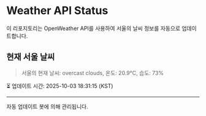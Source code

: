 
# Weather API Status

이 리포지토리는 OpenWeather API를 사용하여 서울의 날씨 정보를 자동으로 업데이트합니다.

## 현재 서울 날씨
> 서울의 현재 날씨: overcast clouds, 온도: 20.9°C, 습도: 73%

⏳ 업데이트 시간: 2025-10-03 18:31:15 (KST)

---
자동 업데이트 봇에 의해 관리됩니다.
